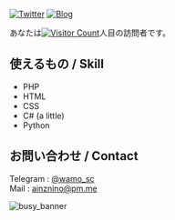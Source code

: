 [![Twitter](https://img.shields.io/twitter/follow/scgame_m?color=%231DA1F2&style=for-the-badge)](https://twitter.com/scgame_m)
[![Blog](https://img.shields.io/badge/Blog-Acto-fd9827?style=for-the-badge)](https://www.accessto.net)

あなたは[![Visitor Count](https://profile-counter.glitch.me/opera7133/count.svg)]()人目の訪問者です。

## 使えるもの / Skill
- PHP
- HTML
- CSS
- C# (a little)
- Python

## お問い合わせ / Contact
Telegram : [@wamo_sc](https://t.me/wamo_sc)  
Mail : [ainznino@pm.me](mailto:ainznino@pm.me)

![busy_banner](https://user-images.githubusercontent.com/39876629/87847438-4eb0e980-c913-11ea-9916-180535186a13.png)
